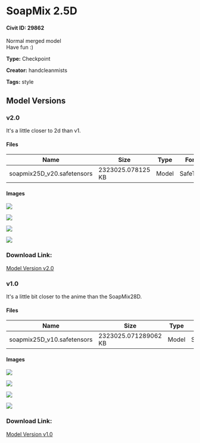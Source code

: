 # SoapMix 2.5D

#### Civit ID: 29862

<p>Normal merged model<br />Have fun :)</p>

**Type:** Checkpoint

**Creator:** handcleanmists

**Tags:** style

## Model Versions

### v2.0

<p>It's a little closer to 2d than v1.</p>

#### Files

| Name | Size | Type | Format | Download Url | AutoV1 | AutoV2 | SHA256 | CRC32 | BLAKE3 |
| --- | --- | --- | --- | --- | --- | --- | --- | --- | --- |
| soapmix25D_v20.safetensors | 2323025.078125 KB | Model | SafeTensor | https://civitai.com/api/download/models/39125 | 1E969BDB | 499010D22A | 499010D22AFB1879E20DE0338CCAA5AFF576E3E47C209EEFC9F008BE89059199 | 9238411A | F0408B56C6FA95546024207F08AD6AECAE1344DB23D0ADA7216F12CC8851A10E |

#### Images

<p><img src="https://image.civitai.com/xG1nkqKTMzGDvpLrqFT7WA/256a50ad-7eac-47ec-e4ed-bf9f345cc600/width=450/433789.jpeg" /></p>

<p><img src="https://image.civitai.com/xG1nkqKTMzGDvpLrqFT7WA/2686f261-beb1-4dbc-cc9f-0cb8c6dc2e00/width=450/433228.jpeg" /></p>

<p><img src="https://image.civitai.com/xG1nkqKTMzGDvpLrqFT7WA/d0e364b4-3a53-4c8f-d248-3335dc23bd00/width=450/433785.jpeg" /></p>

<p><img src="https://image.civitai.com/xG1nkqKTMzGDvpLrqFT7WA/403ee504-d588-4117-6ccc-ef35c0022e00/width=450/433229.jpeg" /></p>

### Download Link:

[Model Version v2.0](https://civitai.com/api/download/models/39125)

### v1.0

<p>It's a little bit closer to the anime than the SoapMix28D.</p>

#### Files

| Name | Size | Type | Format | Download Url | AutoV1 | AutoV2 | SHA256 | CRC32 | BLAKE3 |
| --- | --- | --- | --- | --- | --- | --- | --- | --- | --- |
| soapmix25D_v10.safetensors | 2323025.071289062 KB | Model | SafeTensor | https://civitai.com/api/download/models/35949 | EA952519 | 71B0AF99DF | 71B0AF99DFD5399700DA623F24EEA026D9A83102534F35DF9A3C29FC78CE888D | AFA43534 | 37D7D4DA4CC19AC19983BE31AC197586269859E745A1F5776CBA9EB53C86010D |

#### Images

<p><img src="https://image.civitai.com/xG1nkqKTMzGDvpLrqFT7WA/66387b3b-1ae1-4e70-2ec8-5cc93257b800/width=450/416945.jpeg" /></p>

<p><img src="https://image.civitai.com/xG1nkqKTMzGDvpLrqFT7WA/a16b5fd3-cfa4-4276-3f3c-3d82d543f800/width=450/416939.jpeg" /></p>

<p><img src="https://image.civitai.com/xG1nkqKTMzGDvpLrqFT7WA/8d953ffc-6969-4340-5328-9001d0121e00/width=450/416946.jpeg" /></p>

<p><img src="https://image.civitai.com/xG1nkqKTMzGDvpLrqFT7WA/88a992a8-37b2-487b-f0e7-8e5c97b9cf00/width=450/416938.jpeg" /></p>

### Download Link:

[Model Version v1.0](https://civitai.com/api/download/models/35949)

